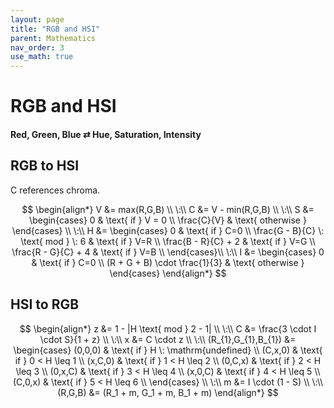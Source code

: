 ```yaml
---
layout: page
title: "RGB and HSI"
parent: Mathematics
nav_order: 3
use_math: true
---
```


# RGB and HSI
#### Red, Green, Blue $\rightleftarrows$ Hue, Saturation, Intensity

## RGB to HSI

C references chroma.

$$
\begin{align*}
V &= max(R,G,B) \\
\:\\
C &= V - min(R,G,B) \\
\:\\
S &= \begin{cases}
0 & \text{ if } V = 0 \\
\frac{C}{V} & \text{ otherwise }
\end{cases} \\
\:\\
H &= \begin{cases}
0 & \text{ if } C=0 \\ 
\frac{G - B}{C} \: \text{ mod } \: 6 & \text{ if } V=R \\ 
\frac{B - R}{C} + 2 & \text{ if } V=G \\ 
\frac{R - G}{C} + 4 & \text{ if } V=B \\ 
\end{cases}\\
\:\\
I &= \begin{cases}
0 & \text{ if } C=0 \\ 
(R + G + B) \cdot \frac{1}{3} & \text{ otherwise }
\end{cases}
\end{align*}
$$

## HSI to RGB

$$
\begin{align*}
z &= 1 - |H \text{ mod } 2 - 1| \\
\:\\
C &= \frac{3 \cdot I \cdot S}{1 + z} \\
\:\\
x &= C \cdot z \\
\:\\
(R_{1},G_{1},B_{1}) &=
\begin{cases}
(0,0,0) & \text{ if } H \: \mathrm{undefined} \\ 
(C,x,0) & \text{ if } 0 < H \leq 1 \\
(x,C,0) & \text{ if } 1 < H \leq 2 \\
(0,C,x) & \text{ if } 2 < H \leq 3 \\
(0,x,C) & \text{ if } 3 < H \leq 4 \\
(x,0,C) & \text{ if } 4 < H \leq 5 \\
(C,0,x) & \text{ if } 5 < H \leq 6 \\
\end{cases} \\
\:\\
m &= I \cdot (1 - S) \\
\:\\
(R,G,B) &= (R_1 + m, G_1 + m, B_1 + m)
\end{align*}
$$
